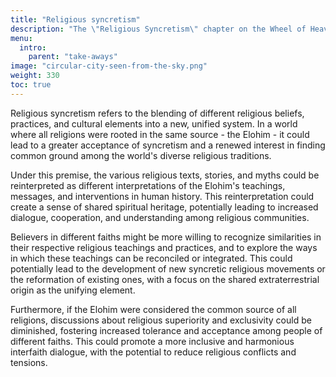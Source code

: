 ```yaml
---
title: "Religious syncretism"
description: "The \"Religious Syncretism\" chapter on the Wheel of Heaven website explores the blending and integration of various religious beliefs and practices, especially in the context of the site's hypothesis about extraterrestrial influence on human civilization. This chapter might delve into how different religious traditions and stories could be interconnected or reinterpreted in light of the theory that an advanced alien civilization, the Elohim, played a role in human development. It would likely aim to provide a cohesive view that bridges gaps between diverse religious narratives, offering a unique perspective on the synthesis of these spiritual beliefs with the site's extraterrestrial hypothesis."
menu:
  intro:
    parent: "take-aways"
image: "circular-city-seen-from-the-sky.png"
weight: 330
toc: true
---
```


Religious syncretism refers to the blending of different religious beliefs, practices, and cultural elements into a new, unified system. In a world where all religions were rooted in the same source - the Elohim - it could lead to a greater acceptance of syncretism and a renewed interest in finding common ground among the world's diverse religious traditions.

Under this premise, the various religious texts, stories, and myths could be reinterpreted as different interpretations of the Elohim's teachings, messages, and interventions in human history. This reinterpretation could create a sense of shared spiritual heritage, potentially leading to increased dialogue, cooperation, and understanding among religious communities.

Believers in different faiths might be more willing to recognize similarities in their respective religious teachings and practices, and to explore the ways in which these teachings can be reconciled or integrated. This could potentially lead to the development of new syncretic religious movements or the reformation of existing ones, with a focus on the shared extraterrestrial origin as the unifying element.

Furthermore, if the Elohim were considered the common source of all religions, discussions about religious superiority and exclusivity could be diminished, fostering increased tolerance and acceptance among people of different faiths. This could promote a more inclusive and harmonious interfaith dialogue, with the potential to reduce religious conflicts and tensions.
